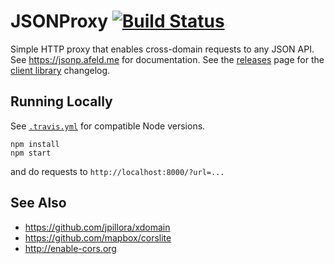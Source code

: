 # JSONProxy [![Build Status](https://travis-ci.org/afeld/jsonp.png?branch=master)](https://travis-ci.org/afeld/jsonp)

Simple HTTP proxy that enables cross-domain requests to any JSON API.  See https://jsonp.afeld.me for documentation.  See the [releases](https://github.com/afeld/jsonp/releases) page for the [client library](jsonp.js) changelog.

## Running Locally

See [`.travis.yml`](.travis.yml) for compatible Node versions.

```
npm install
npm start
```

and do requests to `http://localhost:8000/?url=...`

## See Also

* https://github.com/jpillora/xdomain
* https://github.com/mapbox/corslite
* http://enable-cors.org

